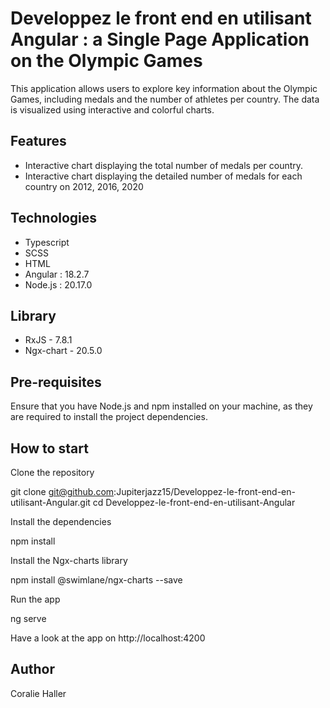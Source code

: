 # Developpez le front end en utilisant Angular : a Single Page Application on the Olympic Games

This application allows users to explore key information about the Olympic Games, including medals and the number of athletes per country. The data is visualized using interactive and colorful charts.

## Features
- Interactive chart displaying the total number of medals per country.
- Interactive chart displaying the detailed number of medals for each country on 2012, 2016, 2020

## Technologies
- Typescript
- SCSS
- HTML
- Angular : 18.2.7
- Node.js : 20.17.0

## Library
- RxJS - 7.8.1
- Ngx-chart - 20.5.0

## Pre-requisites
Ensure that you have Node.js and npm installed on your machine, as they are required to install the project dependencies.

## How to start

Clone the repository

  git clone git@github.com:Jupiterjazz15/Developpez-le-front-end-en-utilisant-Angular.git
  cd Developpez-le-front-end-en-utilisant-Angular

Install the dependencies

  npm install

Install the Ngx-charts library

npm install @swimlane/ngx-charts --save

Run the app

  ng serve

Have a look at the app on http://localhost:4200

## Author

Coralie Haller
